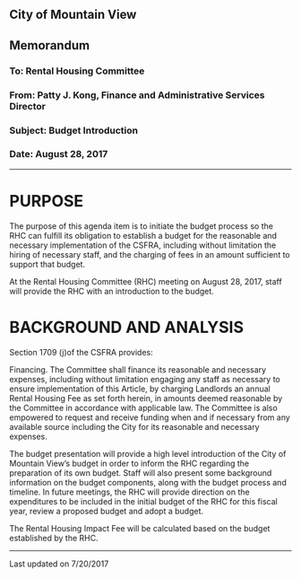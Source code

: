 ## City of Mountain View
## Memorandum
### To: Rental Housing Committee
### From: Patty J. Kong, Finance and Administrative Services Director  
### Subject: Budget Introduction  
### Date: August 28, 2017  

***

# PURPOSE  
The purpose of this agenda item is to initiate the budget process so the RHC can fulfill its obligation to establish a budget for the reasonable and necessary implementation of the CSFRA, including without limitation the hiring of necessary staff, and the charging of fees in an amount sufficient to support that budget.  

At the Rental Housing Committee (RHC) meeting on August 28, 2017, staff will provide the RHC with an introduction to the budget.

# BACKGROUND AND ANALYSIS  
Section 1709 (j)of the CSFRA provides:  

Financing. The Committee shall finance its reasonable and necessary expenses, including without limitation engaging any staff as necessary to ensure implementation of this Article, by charging Landlords an annual Rental Housing Fee as set forth herein, in amounts deemed reasonable by the Committee in accordance with applicable law. The Committee is also empowered to request and receive funding when and if necessary from any available source including the City for its reasonable and necessary expenses.  

The budget presentation will provide a high level introduction of the City of Mountain View’s budget in order to inform the RHC regarding the preparation of its own budget. Staff will also present some background information on the budget components, along with the budget process and timeline. In future meetings, the RHC will provide direction on the expenditures to be included in the initial budget of the RHC for this fiscal year, review a proposed budget and adopt a budget.  

The Rental Housing Impact Fee will be calculated based on the budget established by the RHC.  


***
Last updated on 7/20/2017  